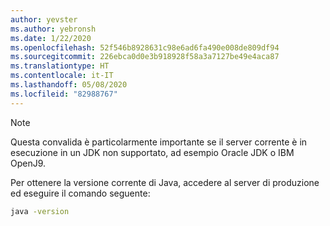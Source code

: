 ```yaml
---
author: yevster
ms.author: yebronsh
ms.date: 1/22/2020
ms.openlocfilehash: 52f546b8928631c98e6ad6fa490e008de809df94
ms.sourcegitcommit: 226ebca0d0e3b918928f58a3a7127be49e4aca87
ms.translationtype: HT
ms.contentlocale: it-IT
ms.lasthandoff: 05/08/2020
ms.locfileid: "82988767"
---
```

<!-- Included in technology-specific include files such as note-obtain-your-current-java-version-app-service.md. -->

> [!NOTE]
> Questa convalida è particolarmente importante se il server corrente è in esecuzione in un JDK non supportato, ad esempio Oracle JDK o IBM OpenJ9.

Per ottenere la versione corrente di Java, accedere al server di produzione ed eseguire il comando seguente:

```bash
java -version
```
